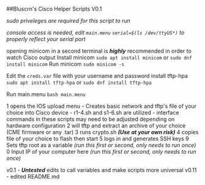 ##Bluscrn's Cisco Helper Scripts V0.1

_sudo priveleges are required for this script to run_

_console access is needed, edit `main.menu` `serial=$(ls /dev/ttyUS*)` to properly reflect your serial port_

opening minicom in a second terminal is ***highly*** recommended in order to watch Cisco output
Install minicom `sudo apt install minicom` or `sudo dnf install minicom`
Run minicom `sudo minicom -s`

Edit the `creds.var` file with your username and password 
install tftp-hpa `sudo apt install tftp-hpa` or `sudo dnf install tftp-hpa`

Run main.menu `bash main.menu`

1 opens the IOS upload menu
    - Creates basic network and tftp's file of your choice into Cisco device
    - r1-4.sh and s1-6.sh are utilized
    - interface commands in these scripts may need to be adjusted depending on hardware configuration
2 will tftp and extract an archive of your choice (CME firmware or any .tar)
3 runs crypto.sh ***(Use at your own risk)***
4 copies file of your choice to flash then start
5 logs in and generates SSH keys
9 Sets tftp root as a variable _(run this first or second, only needs to run once)_
0 Input IP of your computer here _(run this first or second, only needs to run once)_


v0.1 - ***Untested*** edits to call variables and make scripts more universal
v0.11 - edited README.md